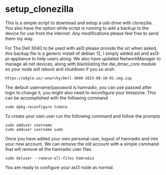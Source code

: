 # setup_clonezilla

This is a simple script to download and setup a usb drive with clonezilla. You also have the option while script is running to add 
a backup to the device for use from the internet. Any modifications please feel free to send them my way.

For The Dell 3040 to be used with asl3 please provide the url when asked, this backup file is a generic install of debian 12,
I simply added asl and asl3-pi-appliance to help users along. We also have updated NetworkManager to manage all net devices, along
with blacklisting the dw_dmac_core module so your node will reboot and shutdown if you so wish.
```
https://w5gle.us/~anarchy/Dell-3040-2025-08-10-01-img.zip
```
The default username/password is hamradio, you can use passwd after login to change it, you might also need to reconfigure your
timezone. This can be accomplished with the following command
```
sudo dpkg-reconfigure tzdata
```
To create your own user run the following command and follow the prompts
```
sudo adduser username
sudo adduser username sudo
```
Once you have added your own personal user, logout of hamradio and into your new account. We can remove the old account with a simple
command that will remove all the hamradio user files
```
sudo deluser --remove-all-files hamradio
```
You are ready to configure your asl3 node as normal.
